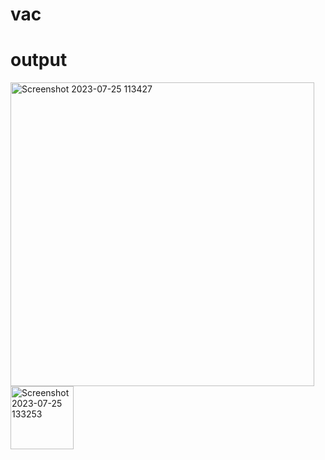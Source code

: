 # vac

# output
<img width="486" alt="Screenshot 2023-07-25 113427" src="https://github.com/AakashS-1420/vac/assets/140439086/758a989a-7867-4eb9-a752-48cd5ca2e668">

<img width="101" alt="Screenshot 2023-07-25 133253" src="https://github.com/AakashS-1420/vac/assets/140439086/9cc5043f-59f3-4b0c-9e8f-1e868661266d">
